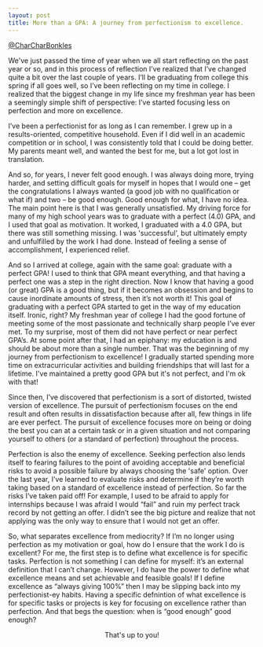 ```yaml
---
layout: post
title: More than a GPA: A journey from perfectionism to excellence.
---
```


[@CharCharBonkles](https://twitter.com/CharCharBonkles)

We've just passed the time of year when we all start reflecting on the past year or so, and in this process of reflection I’ve realized that I’ve changed quite a bit over the last couple of years.  I’ll be graduating from college this spring if all goes well, so I’ve been reflecting on my time in college.  I realized that the biggest change in my life since my freshman year has been a seemingly simple shift of perspective: I’ve started focusing less on perfection and more on excellence.

I’ve been a perfectionist for as long as I can remember.  I grew up in a results-oriented, competitive household.  Even if I did well in an academic competition or in school, I was consistently told that I could be doing better.  My parents meant well, and wanted the best for me, but a lot got lost in translation.

And so, for years, I never felt good enough.  I was always doing more, trying harder, and setting difficult goals for myself in hopes that I would one – get the congratulations I always wanted (a good job with no qualification or what if) and two – be good enough.  Good enough for what, I have no idea.  The main point here is that I was generally unsatisfied.  My driving force for many of my high school years was to graduate with a perfect (4.0) GPA, and I used that goal as motivation.  It worked, I graduated with a 4.0 GPA, but there was still something missing. I was 'successful', but ultimately empty and unfulfilled by the work I had done.  Instead of feeling a sense of accomplishment, I experienced relief.

And so I arrived at college, again with the same goal: graduate with a perfect GPA!  I used to think that GPA meant everything, and that having a perfect one was a step in the right direction.  Now I know that having a good (or great) GPA is a good thing, but if it becomes an obsession and begins to cause inordinate amounts of stress, then it’s not worth it!  This goal of graduating with a perfect GPA started to get in the way of my education itself.  Ironic, right?  My freshman year of college I had the good fortune of meeting some of the most passionate and technically sharp people I’ve ever met.  To my surprise, most of them did not have perfect or near perfect GPA’s.  At some point after that, I had an epiphany: my education is and should be about more than a single number.  That was the beginning of my journey from perfectionism to excellence!  I gradually started spending more time on extracurricular activities and building friendships that will last for a lifetime.  I've maintained a pretty good GPA but it's not perfect, and I'm ok with that!

Since then, I’ve discovered that perfectionism is a sort of distorted, twisted version of excellence.  The pursuit of perfectionism focuses on the end result and often results in dissatisfaction because after all, few things in life are ever perfect.  The pursuit of excellence focuses more on being or doing the best you can at a certain task or in a given situation and not comparing yourself to others (or a standard of perfection) throughout the process.

Perfection is also the enemy of excellence.  Seeking perfection also lends itself to fearing failures to the point of avoiding acceptable and beneficial risks to avoid a possible failure by always choosing the 'safe' option.  Over the last year, I’ve learned to evaluate risks and determine if they’re worth taking based on a standard of excellence instead of perfection.  So far the risks I’ve taken paid off!  For example, I used to be afraid to apply for internships because I was afraid I would “fail” and ruin my perfect track record by not getting an offer.  I didn’t see the big picture and realize that not applying was the only way to ensure that I would not get an offer.

So, what separates excellence from mediocrity?  If I’m no longer using perfection as my motivation or goal, how do I ensure that the work I do is excellent?  For me, the first step is to define what excellence is for specific tasks.  Perfection is not something I can define for myself: it’s an external definition that I can’t change.  However, I do have the power to define what excellence means and set achievable and feasible goals!  If I define excellence as “always giving 100%” then I may be slipping back into my perfectionist-ey habits.  Having a specific defnintion of what excellence is for specific tasks or projects is key for focusing on excellence rather than perfection.  And that begs the question: when is “good enough” good enough?  

<div style="text-align:center">That's up to you!</div>